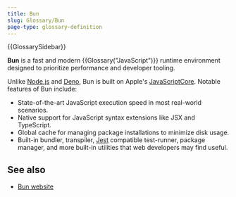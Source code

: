 ```yaml
---
title: Bun
slug: Glossary/Bun
page-type: glossary-definition
---
```


{{GlossarySidebar}}

**Bun** is a fast and modern {{Glossary("JavaScript")}} runtime environment designed to prioritize performance and developer tooling.

Unlike [Node.js](https://nodejs.org/) and [Deno](https://deno.com/), Bun is built on Apple's [JavaScriptCore](https://trac.webkit.org/wiki/JavaScriptCore). Notable features of Bun include:

- State-of-the-art JavaScript execution speed in most real-world scenarios.
- Native support for JavaScript syntax extensions like JSX and TypeScript.
- Global cache for managing package installations to minimize disk usage.
- Built-in bundler, transpiler, [Jest](https://jestjs.io/) compatible test-runner, package manager, and more built-in utilities that web developers may find useful.

## See also

- [Bun website](https://bun.sh/)
